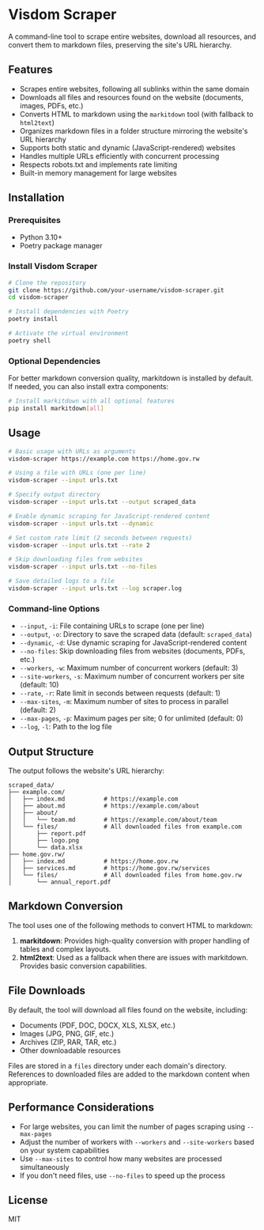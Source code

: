 # Visdom Scraper

A command-line tool to scrape entire websites, download all resources, and convert them to markdown files, preserving the site's URL hierarchy.

## Features

- Scrapes entire websites, following all sublinks within the same domain
- Downloads all files and resources found on the website (documents, images, PDFs, etc.)
- Converts HTML to markdown using the `markitdown` tool (with fallback to `html2text`)
- Organizes markdown files in a folder structure mirroring the website's URL hierarchy
- Supports both static and dynamic (JavaScript-rendered) websites
- Handles multiple URLs efficiently with concurrent processing
- Respects robots.txt and implements rate limiting
- Built-in memory management for large websites

## Installation

### Prerequisites

- Python 3.10+
- Poetry package manager

### Install Visdom Scraper

```bash
# Clone the repository
git clone https://github.com/your-username/visdom-scraper.git
cd visdom-scraper

# Install dependencies with Poetry
poetry install

# Activate the virtual environment
poetry shell
```

### Optional Dependencies

For better markdown conversion quality, markitdown is installed by default. If needed, you can also install extra components:

```bash
# Install markitdown with all optional features
pip install markitdown[all]
```

## Usage

```bash
# Basic usage with URLs as arguments
visdom-scraper https://example.com https://home.gov.rw

# Using a file with URLs (one per line)
visdom-scraper --input urls.txt

# Specify output directory
visdom-scraper --input urls.txt --output scraped_data

# Enable dynamic scraping for JavaScript-rendered content
visdom-scraper --input urls.txt --dynamic

# Set custom rate limit (2 seconds between requests)
visdom-scraper --input urls.txt --rate 2

# Skip downloading files from websites
visdom-scraper --input urls.txt --no-files

# Save detailed logs to a file
visdom-scraper --input urls.txt --log scraper.log
```

### Command-line Options

- `--input`, `-i`: File containing URLs to scrape (one per line)
- `--output`, `-o`: Directory to save the scraped data (default: `scraped_data`)
- `--dynamic`, `-d`: Use dynamic scraping for JavaScript-rendered content
- `--no-files`: Skip downloading files from websites (documents, PDFs, etc.)
- `--workers`, `-w`: Maximum number of concurrent workers (default: 3)
- `--site-workers`, `-s`: Maximum number of concurrent workers per site (default: 10)
- `--rate`, `-r`: Rate limit in seconds between requests (default: 1)
- `--max-sites`, `-m`: Maximum number of sites to process in parallel (default: 2)
- `--max-pages`, `-p`: Maximum pages per site; 0 for unlimited (default: 0)
- `--log`, `-l`: Path to the log file

## Output Structure

The output follows the website's URL hierarchy:

```
scraped_data/
├── example.com/
│   ├── index.md           # https://example.com
│   ├── about.md           # https://example.com/about
│   ├── about/
│   │   └── team.md        # https://example.com/about/team
│   └── files/             # All downloaded files from example.com
│       ├── report.pdf
│       ├── logo.png
│       └── data.xlsx
├── home.gov.rw/
│   ├── index.md           # https://home.gov.rw
│   ├── services.md        # https://home.gov.rw/services
│   └── files/             # All downloaded files from home.gov.rw
│       └── annual_report.pdf
```

## Markdown Conversion

The tool uses one of the following methods to convert HTML to markdown:

1. **markitdown**: Provides high-quality conversion with proper handling of tables and complex layouts.
2. **html2text**: Used as a fallback when there are issues with markitdown. Provides basic conversion capabilities.

## File Downloads

By default, the tool will download all files found on the website, including:

- Documents (PDF, DOC, DOCX, XLS, XLSX, etc.)
- Images (JPG, PNG, GIF, etc.)
- Archives (ZIP, RAR, TAR, etc.)
- Other downloadable resources

Files are stored in a `files` directory under each domain's directory. References to downloaded files are added to the markdown content when appropriate.

## Performance Considerations

- For large websites, you can limit the number of pages scraping using `--max-pages`
- Adjust the number of workers with `--workers` and `--site-workers` based on your system capabilities
- Use `--max-sites` to control how many websites are processed simultaneously
- If you don't need files, use `--no-files` to speed up the process

## License

MIT
